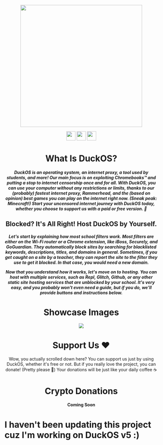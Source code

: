 <p align="center"> <img width="400px" src="https://github.com/GikitSRC/AtlasOS/raw/main/wall.png"> </p>

<p align="center"> <a href="https://discord.gg/2JbtU5HnrY"><img height="30px" src="https://img.shields.io/badge/Discord-7289DA?style=for-the-badge&logo=discord&logoColor=white"></a> <a href="https://github.com/GikitSRC"><img height="30px" src="https://img.shields.io/badge/GitHub-100000?style=for-the-badge&logo=github&logoColor=white"></a> <a href="https://twitter.com/ACompleteNewb"><img height="30px" src="https://img.shields.io/badge/Twitter-1DA1F2?style=for-the-badge&logo=twitter&logoColor=white"></a> </p>

<h1 align="center">What Is DuckOS?</h1>

<h5 align="center">DuckOS is an operating system, an internet proxy, a tool used by students, and more! Our main focus is on exploiting Chromebooks™ and putting a stop to internet censorship once and for all. With DuckOS, you can use your computer without any restrictions or limits, thanks to our (probably) fastest internet proxy, Rammerhead, and the (based on opinion) best games you can play on the internet right now. (Sneak peak: Minecraft!) Start your uncensored internet journey with DuckOS today, whether you choose to support us with a paid or free version. 🦆</h5>

<h2 align="center">Blocked? It's All Right! Host DuckOS by Yourself.</h2>

<h5 align="center">Let's start by explaining how most school filters work. Most filters are either on the Wi-Fi router or a Chrome extension, like iBoss, Securely, and GoGuardian. They automatically block sites by searching for blacklisted keywords, descriptions, titles, and domains in general. Sometimes, if you get caught on a site by a teacher, they can report the site to the filter they use to get it blocked. In that case, you would need a new domain.

Now that you understand how it works, let's move on to hosting. You can host with multiple services, such as Repl, Glitch, Github, or any other static site hosting services that are unblocked by your school. It's very easy, and you probably won't even need a guide, but if you do, we'll provide buttons and instructions below.</h5>

<h1 align="center">Showcase Images</h1>

<p align="center"> <img src="https://github.com/GikitSRC/DuckOS/raw/main/showcase.png"> </p>

<h1 align="center">Support Us ❤️</h1>

<p align="center">Wow, you actually scrolled down here? You can support us just by using DuckOS, whether it's free or not. But if you really love the project, you can donate! (Pretty please 🥺) Your donations will be just like your daily coffee ☕</p>

<h1 align="center">Crypto Donations</h1>
<h4 align="center">Coming Soon</h4>
<h1>I haven't been updating this project cuz I'm working on DuckOS v5 :)</h1>
